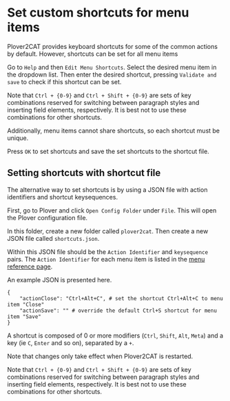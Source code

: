 # Set custom shortcuts for menu items

Plover2CAT provides keyboard shortcuts for some of the common actions by default. However, shortcuts can be set for all menu items 


Go to `Help` and then `Edit Menu Shortcuts`. Select the desired menu item in the dropdown list. Then enter the desired shortcut, pressing `Validate and save` to check if this shortcut can be set.

Note that `Ctrl + {0-9}` and `Ctrl + Shift + {0-9}` are sets of key combinations reserved for switching between paragraph styles and inserting field elements, respectively. It is best not to use these combinations for other shortcuts.

Additionally, menu items cannot share shortcuts, so each shortcut must be unique.

Press `OK` to set shortcuts and save the set shortcuts to the shortcut file.


## Setting shortcuts with shortcut file

The alternative way to set shortcuts is by using a JSON file with action identifiers and shortcut keysequences.

First, go to Plover and click `Open Config Folder` under `File`. This will open the Plover configuration file.

In this folder, create a new folder called `plover2cat`. Then create a new JSON file called `shortcuts.json`.

Within this JSON file should be the `Action Identifier` and `keysequence` pairs. The `Action Identifier` for each menu item is listed in the [menu reference page](../reference/menu.md). 

An example JSON is presented here.

```
{
    "actionClose": "Ctrl+Alt+C", # set the shortcut Ctrl+Alt+C to menu item "Close"
    "actionSave": "" # override the default Ctrl+S shortcut for menu item "Save"
}
```

A shortcut is composed of 0 or more modifiers (`Ctrl`, `Shift`, `Alt`, `Meta`) and a key (ie `C`, `Enter` and so on), separated by a `+`.

Note that changes only take effect when Plover2CAT is restarted.

Note that `Ctrl + {0-9}` and `Ctrl + Shift + {0-9}` are sets of key combinations reserved for switching between paragraph styles and inserting field elements, respectively. It is best not to use these combinations for other shortcuts.


